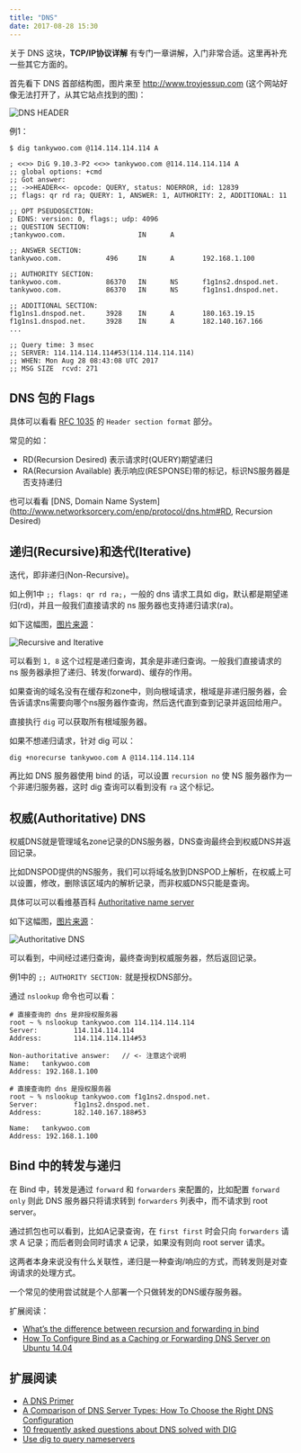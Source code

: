 ```yaml
---
title: "DNS"
date: 2017-08-28 15:30
---
```


关于 DNS 这块，<b>TCP/IP协议详解</b> 有专门一章讲解，入门非常合适。这里再补充一些其它方面的。

首先看下 DNS 首部结构图，图片来至 <http://www.troyjessup.com> (这个网站好像无法打开了，从其它站点找到的图)：

![DNS HEADER](https://images.tankywoo.com/dns/dns-header.jpg)

例1：

```
$ dig tankywoo.com @114.114.114.114 A

; <<>> DiG 9.10.3-P2 <<>> tankywoo.com @114.114.114.114 A
;; global options: +cmd
;; Got answer:
;; ->>HEADER<<- opcode: QUERY, status: NOERROR, id: 12839
;; flags: qr rd ra; QUERY: 1, ANSWER: 1, AUTHORITY: 2, ADDITIONAL: 11

;; OPT PSEUDOSECTION:
; EDNS: version: 0, flags:; udp: 4096
;; QUESTION SECTION:
;tankywoo.com.                  IN      A

;; ANSWER SECTION:
tankywoo.com.           496     IN      A       192.168.1.100

;; AUTHORITY SECTION:
tankywoo.com.           86370   IN      NS      f1g1ns2.dnspod.net.
tankywoo.com.           86370   IN      NS      f1g1ns1.dnspod.net.

;; ADDITIONAL SECTION:
f1g1ns1.dnspod.net.     3928    IN      A       180.163.19.15
f1g1ns1.dnspod.net.     3928    IN      A       182.140.167.166
...

;; Query time: 3 msec
;; SERVER: 114.114.114.114#53(114.114.114.114)
;; WHEN: Mon Aug 28 08:43:08 UTC 2017
;; MSG SIZE  rcvd: 271

```

## DNS 包的 Flags

具体可以看看 [RFC 1035](http://www.ietf.org/rfc/rfc1035.txt) 的 `Header section format` 部分。

常见的如：

- RD(Recursion Desired) 表示请求时(QUERY)期望递归
- RA(Recursion Available) 表示响应(RESPONSE)带的标记，标识NS服务器是否支持递归

也可以看看 [DNS, Domain Name System](http://www.networksorcery.com/enp/protocol/dns.htm#RD, Recursion Desired)


## 递归(Recursive)和迭代(Iterative)

迭代，即非递归(Non-Recursive)。

如上例1中 `;; flags: qr rd ra;`，一般的 dns 请求工具如 dig，默认都是期望递归(rd)，并且一般我们直接请求的 ns 服务器也支持递归请求(ra)。

如下这幅图，[图片来源](http://slideplayer.com/slide/9431631/)：

![Recursive and Iterative](https://images.tankywoo.com/dns/dns-recursive-and-iterative.jpg)

可以看到 `1, 8` 这个过程是递归查询，其余是非递归查询。一般我们直接请求的 ns 服务器承担了递归、转发(forward)、缓存的作用。

如果查询的域名没有在缓存和zone中，则向根域请求，根域是非递归服务器，会告诉请求ns需要向哪个ns服务器作查询，然后迭代直到查到记录并返回给用户。

直接执行 `dig` 可以获取所有根域服务器。

如果不想递归请求，针对 dig 可以：

```
dig +norecurse tankywoo.com A @114.114.114.114
```

再比如 DNS 服务器使用 bind 的话，可以设置 `recursion no` 使 NS 服务器作为一个非递归服务器，这时 dig 查询可以看到没有 `ra` 这个标记。


## 权威(Authoritative) DNS

权威DNS就是管理域名zone记录的DNS服务器，DNS查询最终会到权威DNS并返回记录。

比如DNSPOD提供的NS服务，我们可以将域名放到DNSPOD上解析，在权威上可以设置，修改，删除该区域内的解析记录，而非权威DNS只能是查询。

具体可以可以看维基百科 [Authoritative name server](https://en.wikipedia.org/wiki/Name_server#Authoritative_name_server)

如下这幅图，[图片来源](http://social.dnsmadeeasy.com/blog/authoritative-vs-recursive-dns-servers-whats-the-difference/)：

![Authoritative DNS](https://images.tankywoo.com/dns/dns-authoritative-server.png)

可以看到，中间经过递归查询，最终查询到权威服务器，然后返回记录。

例1中的 `;; AUTHORITY SECTION:` 就是授权DNS部分。

通过 `nslookup` 命令也可以看：

```
# 直接查询的 dns 是非授权服务器
root ~ % nslookup tankywoo.com 114.114.114.114
Server:         114.114.114.114
Address:        114.114.114.114#53

Non-authoritative answer:   // <- 注意这个说明
Name:   tankywoo.com
Address: 192.168.1.100

# 直接查询的 dns 是授权服务器
root ~ % nslookup tankywoo.com f1g1ns2.dnspod.net.
Server:         f1g1ns2.dnspod.net.
Address:        182.140.167.188#53

Name:   tankywoo.com
Address: 192.168.1.100
```

## Bind 中的转发与递归

在 Bind 中，转发是通过 `forward` 和 `forwarders` 来配置的，比如配置 `forward only` 则此 DNS 服务器只将请求转到 `forwarders` 列表中，而不请求到 root server。

通过抓包也可以看到，比如A记录查询，在 `first first` 时会只向 `forwarders` 请求 A 记录；而后者则会同时请求 `A` 记录，如果没有则向 root server 请求。

这两者本身来说没有什么关联性，递归是一种查询/响应的方式，而转发则是对查询请求的处理方式。

一个常见的使用尝试就是个人部署一个只做转发的DNS缓存服务器。

扩展阅读：

- [What’s the difference between recursion and forwarding in bind](https://serverfault.com/questions/661821/what-s-the-difference-between-recursion-and-forwarding-in-bind)
- [How To Configure Bind as a Caching or Forwarding DNS Server on Ubuntu 14.04](https://www.digitalocean.com/community/tutorials/how-to-configure-bind-as-a-caching-or-forwarding-dns-server-on-ubuntu-14-04)


## 扩展阅读

- [A DNS Primer](https://danielmiessler.com/study/dns/)
- [A Comparison of DNS Server Types: How To Choose the Right DNS Configuration](https://www.digitalocean.com/community/tutorials/a-comparison-of-dns-server-types-how-to-choose-the-right-dns-configuration)
- [10 frequently asked questions about DNS solved with DIG](http://anouar.adlani.com/2011/12/useful-dig-command-to-troubleshot-your-domains.html)
- [Use dig to query nameservers](https://support.rackspace.com/how-to/using-dig-to-query-nameservers/)
